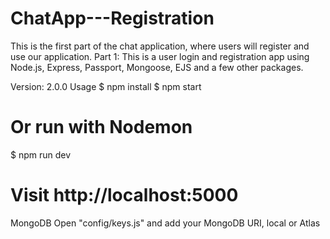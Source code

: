 # ChatApp---Registration
This is the first part of the chat application, where users will register and use our application.
Part 1:
This is a user login and registration app using Node.js, Express, Passport, Mongoose, EJS and a few other packages.

Version: 2.0.0
Usage
$ npm install
$ npm start
# Or run with Nodemon
$ npm run dev

# Visit http://localhost:5000
MongoDB
Open "config/keys.js" and add your MongoDB URI, local or Atlas
